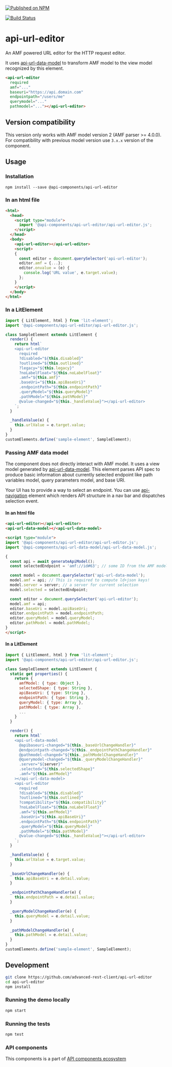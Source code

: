 [![Published on NPM](https://img.shields.io/npm/v/@api-components/api-url-editor.svg)](https://www.npmjs.com/package/@api-components/api-url-editor)

[![Build Status](https://travis-ci.com/advanced-rest-client/api-url-editor.svg)](https://travis-ci.org/advanced-rest-client/api-url-editor)

# api-url-editor

An AMF powered URL editor for the HTTP request editor.

It uses [api-url-data-model](https://github.com/advanced-rest-client/api-url-data-model) to transform AMF model to the view model recognized by this element.

```html
<api-url-editor
  required
  amf="..."
  baseuri="https://api.domain.com"
  endpointpath="/users/me"
  querymodel="..."
  pathmodel="..."></api-url-editor>
```

## Version compatibility

This version only works with AMF model version 2 (AMF parser >= 4.0.0).
For compatibility with previous model version use `3.x.x` version of the component.

## Usage

### Installation
```
npm install --save @api-components/api-url-editor
```

### In an html file

```html
<html>
  <head>
    <script type="module">
      import '@api-components/api-url-editor/api-url-editor.js';
    </script>
  </head>
  <body>
    <api-url-editor></api-url-editor>
    <script>
    {
      const editor = document.querySelector('api-url-editor');
      editor.amf = {...};
      editor.onvalue = (e) {
        console.log('URL value', e.target.value);
      };
    }
    </script>
  </body>
</html>
```

### In a LitElement

```js
import { LitElement, html } from 'lit-element';
import '@api-components/api-url-editor/api-url-editor.js';

class SampleElement extends LitElement {
  render() {
    return html`
    <api-url-editor
      required
      ?disabled="${this.disabled}"
      ?outlined="${this.outlined}"
      ?legacy="${this.legacy}"
      ?noLabelFloat="${this.noLabelFloat}"
      .amf="${this.amf}"
      .baseUri="${this.apiBaseUri}"
      .endpointPath="${this.endpointPath}"
      .queryModel="${this.queryModel}"
      .pathModel="${this.pathModel}"
      @value-changed="${this._handleValue}"></api-url-editor>
    `;
  }

  _handleValue(e) {
    this.urlValue = e.target.value;
  }
}
customElements.define('sample-element', SampleElement);
```

### Passing AMF data model

The component does not directly interact with AMF model. It uses a view model generated by [api-url-data-model](https://github.com/advanced-rest-client/api-url-data-model). This element parses API spec to produce basic information about currently selected endpoint like path variables model, query parameters model, and base URI.

Your UI has to provide a way to select an endpoint. You can use [api-navigation](https://github.com/advanced-rest-client/api-navigation) element which renders API structure in a nav bar and dispatches selection event.

#### In an html file

```html
<api-url-editor></api-url-editor>
<api-url-data-model></<api-url-data-model>

<script type="module">
import '@api-components/api-url-editor/api-url-editor.js';
import '@api-components/api-url-data-model/api-url-data-model.js';

{
  const api = await generateApiModel();
  const selectedEndpoint = 'amf://id#63'; // some ID from the AMF model for endpoint / operation

  const model = document.querySelector('api-url-data-model');
  model.amf = api; // This is required to compute ld+json keys!
  model.server = server; // a server for current selection
  model.selected = selectedEndpoint;

  const editor = document.querySelector('api-url-editor');
  model.amf = api;
  editor.baseUri = model.apiBaseUri;
  editor.endpointPath = model.endpointPath;
  editor.queryModel = model.queryModel;
  editor.pathModel = model.pathModel;
}
</script>
```

#### In a LitElement

```js
import { LitElement, html } from 'lit-element';
import '@api-components/api-url-editor/api-url-editor.js';

class SampleElement extends LitElement {
  static get properties() {
    return {
      amfModel: { type: Object },
      selectedShape: { type: String },
      apiBaseUri: { type: String },
      endpointPath: { type: String },
      queryModel: { type: Array },
      pathModel: { type: Array },
      ...
    }
  }

  render() {
    return html`
    <api-url-data-model
      @apibaseuri-changed="${this._baseUrlChangeHandler}"
      @endpointpath-changed="${this._endpointPathChangeHandler}"
      @pathmodel-changed="${this._pathModelChangeHandler}"
      @querymodel-changed="${this._queryModelChangeHandler}"
      .server="${server}"
      .selected="${this.selectedShape}"
      .amf="${this.amfModel}"
    ></api-url-data-model>
    <api-url-editor
      required
      ?disabled="${this.disabled}"
      ?outlined="${this.outlined}"
      ?compatibility="${this.compatibility}"
      ?noLabelFloat="${this.noLabelFloat}"
      .amf="${this.amfModel}"
      .baseUri="${this.apiBaseUri}"
      .endpointPath="${this.endpointPath}"
      .queryModel="${this.queryModel}"
      .pathModel="${this.pathModel}"
      @value-changed="${this._handleValue}"></api-url-editor>
    `;
  }

  _handleValue(e) {
    this.urlValue = e.target.value;
  }

  _baseUrlChangeHandler(e) {
    this.apiBaseUri = e.detail.value;
  }

  _endpointPathChangeHandler(e) {
    this.endpointPath = e.detail.value;
  }

  _queryModelChangeHandler(e) {
    this.queryModel = e.detail.value;
  }

  _pathModelChangeHandler(e) {
    this.pathModel = e.detail.value;
  }
}
customElements.define('sample-element', SampleElement);
```


## Development

```sh
git clone https://github.com/advanced-rest-client/api-url-editor
cd api-url-editor
npm install
```

### Running the demo locally

```sh
npm start
```

### Running the tests
```sh
npm test
```

### API components

This components is a part of [API components ecosystem](https://elements.advancedrestclient.com/)
